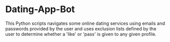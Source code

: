 # Dating-App-Bot
This Python scripts navigates some online dating services using emails and passwords provided by the user and uses exclusion lists defined by the user to determine whether a 'like' or 'pass' is given to any given profile.

